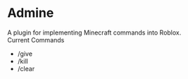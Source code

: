 # Admine
A plugin for implementing Minecraft commands into Roblox.
<br>
Current Commands
<ul>
  <li>/give</li>
  <li>/kill</li>
  <li>/clear</li>
</ul>
